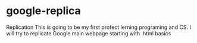 # google-replica
 Replication 
This is going to be my first profect lerning programing and CS. I will try to replicate Google main webpage starting with .html basics